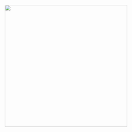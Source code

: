 <div align="center">
  <img height="400" src="https://mensagensdeanonovo.com.br/wp-content/uploads/neymar-figurinha-extra-1-.webp"  />
</div>

###
